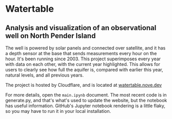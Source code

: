 # Watertable
## Analysis and visualization of an observational well on North Pender Island

The well is powered by solar panels and connected over satellite, and it has a depth sensor at the base that sends measurements every hour on the hour.
It's been running since 2003.
This project superimposes every year with data on each other, with the current year highlighted.
This allows for users to clearly see how full the aquifer is, compared with earlier this year, natural levels, and all previous years.

The project is hosted by Cloudflare, and is located at [watertable.nove.dev](https://watertable.nove.dev)

For more details, open the `main.ipynb` document. 
The most recent code is in generate.py, and that's what's used to update the website, but the notebook has useful information.
GitHub's Jupyter notebook rendering is a little flaky, so you may have to run it in your local installation.
